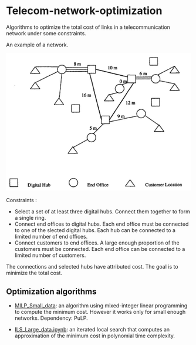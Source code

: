 # Telecom-network-optimization
Algorithms to optimize the total cost of links in a telecommunication network under some constraints.

An example of a network.

![](Network_example.png)

Constraints :

- Select a set of at least three digital hubs. Connect them together to form a single ring.
- Connect end offices to digital hubs. Each end office must be connected to one of the slected digital hubs. Each hub can be connected to a limited number of end offices.
- Connect customers to end offices. A large enough proportion of the customers must be connected. Each end office can be connected to a limited number of customers.

The connections and selected hubs have attributed cost. The goal is to minimize the total cost.

## Optimization algorithms

- [MILP_Small_data](MILP_Small_data): an algorithm using mixed-integer linear programming to compute the minimum cost. However it works only for small enough networks. Dependency: PuLP.

- [ILS_Large_data.ipynb](ILS_Large_data.ipynb): an iterated local search that computes an approximation of the minimum cost in polynomial time complexity.
